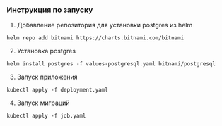 ### Инструкция по запуску

1. Добавление репозитория для установки postgres из helm 
```
helm repo add bitnami https://charts.bitnami.com/bitnami
```
2. Установка postgres
```
helm install postgres -f values-postgresql.yaml bitnami/postgresql
```
3. Запуск приложения
```
kubectl apply -f deployment.yaml
```
4. Запуск миграций
```
kubectl apply -f job.yaml
```